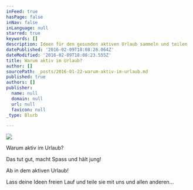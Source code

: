 ```yaml
---
inFeed: true
hasPage: false
inNav: false
inLanguage: null
starred: true
keywords: []
description: Ideen für den gesunden aktiven Urlaub sammeln und teilen
datePublished: '2016-02-09T18:08:28.064Z'
dateModified: '2016-02-09T18:08:23.555Z'
title: Warum aktiv im Urlaub?
author: []
sourcePath: _posts/2016-01-22-warum-aktiv-im-urlaub.md
published: true
authors: []
publisher:
  name: null
  domain: null
  url: null
  favicon: null
_type: Blurb

---
```

![](https://the-grid-user-content.s3-us-west-2.amazonaws.com/845ff623-afe1-440b-b394-e318792436a4.jpg)

Warum aktiv im Urlaub?

Das tut gut, macht Spass und hält jung!

Ab in dem aktiven Urlaub!

Lass deine Ideen freien Lauf und teile sie mit uns und allen anderen...